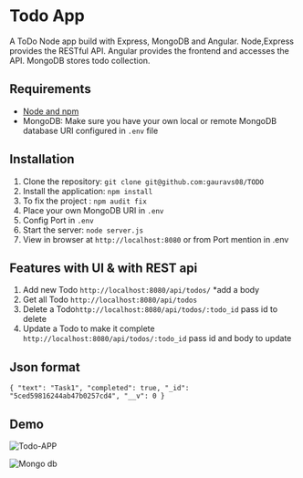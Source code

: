 # Todo App

A ToDo Node app build with Express, MongoDB and Angular.
Node,Express provides the RESTful API.
Angular provides the frontend and accesses the API.
MongoDB stores todo collection.

## Requirements

- [Node and npm](http://nodejs.org)
- MongoDB: Make sure you have your own local or remote MongoDB database URI configured in `.env` file

## Installation

1. Clone the repository: `git clone git@github.com:gauravs08/TODO`
2. Install the application: `npm install`
3. To fix the project : `npm audit fix`
4. Place your own MongoDB URI in `.env`
5. Config Port in `.env`
6. Start the server: `node server.js`
7. View in browser at `http://localhost:8080` or from Port mention in .env

## Features with UI & with REST api
1. Add new Todo `http://localhost:8080/api/todos/`  *add a body
2. Get all Todo `http://localhost:8080/api/todos`   
3. Delete a Todo`http://localhost:8080/api/todos/:todo_id`  pass id to delete
4. Update a Todo to make it complete `http://localhost:8080/api/todos/:todo_id` pass id and body to update

## Json format
`{
        "text": "Task1",
        "completed": true,
        "_id": "5ced59816244ab47b0257cd4",
        "__v": 0
    }`
 ## Demo
![Todo-APP](http://g.recordit.co/ES6t1c9iTA.gif)

![Mongo db](http://g.recordit.co/c5MitHP9vr.gif)
